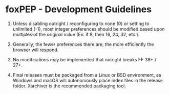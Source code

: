 # foxPEP - Development Guidelines
1. Unless disabling outright / reconfiguring to none (0) or setting to unlimited (-1), most integer preferences should be modified based upon multiples of the original value (Ex. if 8, then 16, 24, 32, etc.).

2. Generally, the fewer preferences there are, the more efficiently the browser will respond.

3. No modifications may be implemented that outright breaks FF 38+ / 27+.

4. Final releases must be packaged from a Linux or BSD environment, as Windows and macOS will autonomously place index files in the release folder. Xarchiver is the recommended packaging tool.
